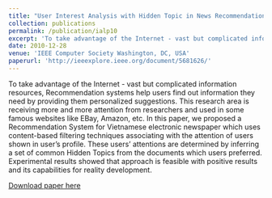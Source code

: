 ```yaml
---
title: "User Interest Analysis with Hidden Topic in News Recommendation System"
collection: publications
permalink: /publication/ialp10
excerpt: 'To take advantage of the Internet - vast but complicated information resources, Recommendation systems help users find out information they need by providing them personalized suggestions. This research area is receiving more and more attention from researchers and used in some famous websites like EBay, Amazon, etc. In this paper, we proposed a Recommendation System for Vietnamese electronic newspaper which uses content-based filtering techniques associating with the attention of users shown in user’s profile. These users’ attentions are determined by inferring a set of common Hidden Topics from the documents which users preferred. Experimental results showed that approach is feasible with positive results and its capabilities for reality development.'
date: 2010-12-28	
venue: 'IEEE Computer Society Washington, DC, USA'
paperurl: 'http://ieeexplore.ieee.org/document/5681626/'
---
```


To take advantage of the Internet - vast but complicated information resources, Recommendation systems help users find out information they need by providing them personalized suggestions. This research area is receiving more and more attention from researchers and used in some famous websites like EBay, Amazon, etc. In this paper, we proposed a Recommendation System for Vietnamese electronic newspaper which uses content-based filtering techniques associating with the attention of users shown in user’s profile. These users’ attentions are determined by inferring a set of common Hidden Topics from the documents which users preferred. Experimental results showed that approach is feasible with positive results and its capabilities for reality development.

[Download paper here](http://ieeexplore.ieee.org/document/5681626/)